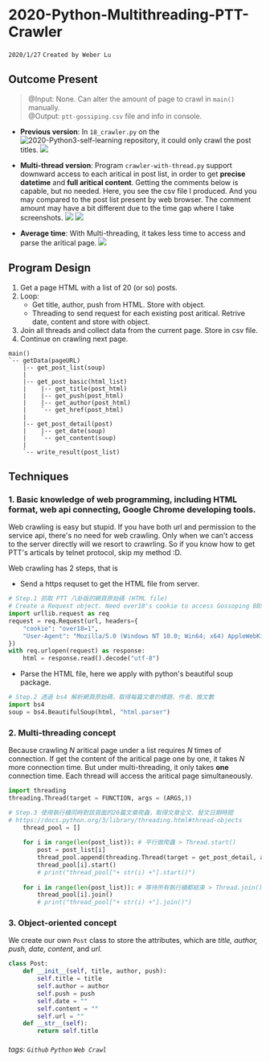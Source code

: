 # 2020-Python-Multithreading-PTT-Crawler

`2020/1/27` `Created by Weber Lu`

## Outcome Present


> @Input: None. Can alter the amount of page to crawl in `main()` manually.  
@Output: `ptt-gossiping.csv` file and info in console.


* **Previous version**: In `18_crawler.py` on the ![2020-Python3-self-learning](https://github.com/weberlu88/2020-Python3-self-learning) repository, it could only crawl the post titles.
![](https://i.imgur.com/iseRS7h.png)

* **Multi-thread version**: Program `crawler-with-thread.py` support downward access to each aritical in post list, in order to get **precise datetime** and **full aritical content**. Getting the comments below is capable, but no needed.
Here, you see the csv file I produced. And you may compared to the post list present by web browser. The comment amount may have a bit different due to the time gap where I take screenshots. 
![](https://i.imgur.com/Wei1SZt.jpg)
![](https://i.imgur.com/c0dO4NU.jpg)

* **Average time**: With Multi-threading, it takes less time to access and parse the aritical page.
![](https://i.imgur.com/VDkpcoJ.png)



## Program Design

1) Get a page HTML with a list of 20 (or so) posts.
2) Loop: 
    * Get title, author, push from HTML. Store with object.     
    * Threading to send request for each existing post aritical. Retrive date, content and store with object.
3) Join all threads and collect data from the current page. Store in csv file.
4) Continue on crawling next page.

```
main()
`-- getData(pageURL)
    |-- get_post_list(soup)
    |
    |-- get_post_basic(html_list)
    |    |-- get_title(post_html)
    |    |-- get_push(post_html)
    |    |-- get_author(post_html)
    |    `-- get_href(post_html)
    |
    |-- get_post_detail(post)
    |    |-- get_date(soup)
    |    `-- get_content(soup)
    |
    `-- write_result(post_list)
```

## Techniques

### 1. Basic knowledge of web programming, including HTML format, web api connecting, Google Chrome developing tools.
Web crawling is easy but stupid. If you have both url and permission to the service api, there's no need for web crawling. Only when we can't access to the server directly will we resort to crawrling. So if you know how to get PTT's articals by telnet protocol, skip my method :D.

Web crawling has 2 steps, that is
* Send a https requset to get the HTML file from server.
```python
# Step.1 抓取 PTT 八卦版的網頁原始碼 (HTML file)
# Create a Request object. Need over18's cookie to access Gossoping BBS.
import urllib.request as req
request = req.Request(url, headers={
    "cookie": "over18=1",
    "User-Agent": "Mozilla/5.0 (Windows NT 10.0; Win64; x64) AppleWebKit/537.36 (KHTML, like Gecko) Chrome/79.0.3945.117 Safari/537.36"
})
with req.urlopen(request) as response:
    html = response.read().decode("utf-8")
```
* Parse the HTML file, here we apply with python's beautiful soup package.
```python
# Step.2 透過 bs4 解析網頁原始碼，取得每篇文章的標題、作者、推文數
import bs4 
soup = bs4.BeautifulSoup(html, "html.parser")
```

### 2. Multi-threading concept
Because crawling *N* aritical page under a list requires *N* times of connection. If get the content of the aritical page one by one, it takes *N* more connection time. But under multi-threading, it only takes **one** connection time. Each thread will access the aritical page simultaneously.
```python
import threading
threading.Thread(target = FUNCTION, args = (ARGS,))
```
```python
# Step.3 使用執行續同時對該頁面的20篇文章爬蟲，取得文章全文、發文日期時間 
# https://docs.python.org/3/library/threading.html#thread-objects
    thread_pool = []
    
    for i in range(len(post_list)): # 平行做爬蟲 > Thread.start()
        post = post_list[i]
        thread_pool.append(threading.Thread(target = get_post_detail, args = (post,)))
        thread_pool[i].start()
        # print("thread_pool["+ str(i) +"].start()")
        
    for i in range(len(post_list)): # 等待所有執行續都結束 > Thread.join()
        thread_pool[i].join()
        # print("thread_pool["+ str(i) +"].join()")
```
    
### 3. Object-oriented concept
We create our own `Post` class to store the attributes, which are *title, author, push, date, content*, and *url*.
```python
class Post:
    def __init__(self, title, author, push):
        self.title = title
        self.author = author
        self.push = push
        self.date = ""
        self.content = ""
        self.url = ""
    def __str__(self):
        return self.title
```


###### tags: `Github` `Python` `Web Crawl`
